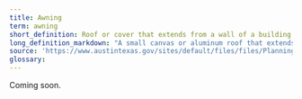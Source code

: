 ```yaml
---
title: Awning
term: awning
short_definition: Roof or cover that extends from a wall of a building over a window or door.
long_definition_markdown: "A small canvas or aluminum roof that extends from a building's wall to cover a window or door. An awning can either stay in place or be pulled back .&nbsp;"
source: 'https://www.austintexas.gov/sites/default/files/files/Planning/CodeNEXT/ALDC_PRD_23_LandDevelopmentCode_Combined_2017_0130_web.pdf'
glossary:
---
```



Coming soon.